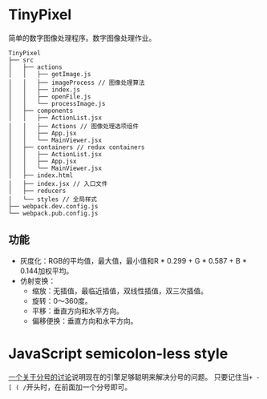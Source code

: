 # TinyPixel
简单的数字图像处理程序。数字图像处理作业。
```
TinyPixel
├── src
│   ├── actions
│   │   ├── getImage.js
│   │   ├── imageProcess // 图像处理算法
│   │   ├── index.js
│   │   ├── openFile.js
│   │   └── processImage.js
│   ├── components
│   │   ├── ActionList.jsx
│   │   ├── Actions // 图像处理选项组件
│   │   ├── App.jsx
│   │   └── MainViewer.jsx
│   ├── containers // redux containers
│   │   ├── ActionList.jsx
│   │   ├── App.jsx
│   │   └── MainViewer.jsx
│   ├── index.html
│   ├── index.jsx // 入口文件
│   ├── reducers
│   └── styles // 全局样式
├── webpack.dev.config.js
└── webpack.pub.config.js
```
## 功能
- 灰度化：RGB的平均值，最大值，最小值和R * 0.299 + G * 0.587 + B * 0.144加权平均。
- 仿射变换：
  - 缩放：无插值，最临近插值，双线性插值，双三次插值。
  - 旋转：0～360度。
  - 平移：垂直方向和水平方向。
  - 偏移便换：垂直方向和水平方向。

# JavaScript semicolon-less style
[一个关于分号的讨论](http://slides.com/evanyou/semicolons)说明现在的引擎足够聪明来解决分号的问题。
只要记住当`+ - [ ( /`开头时，在前面加一个分号即可。
